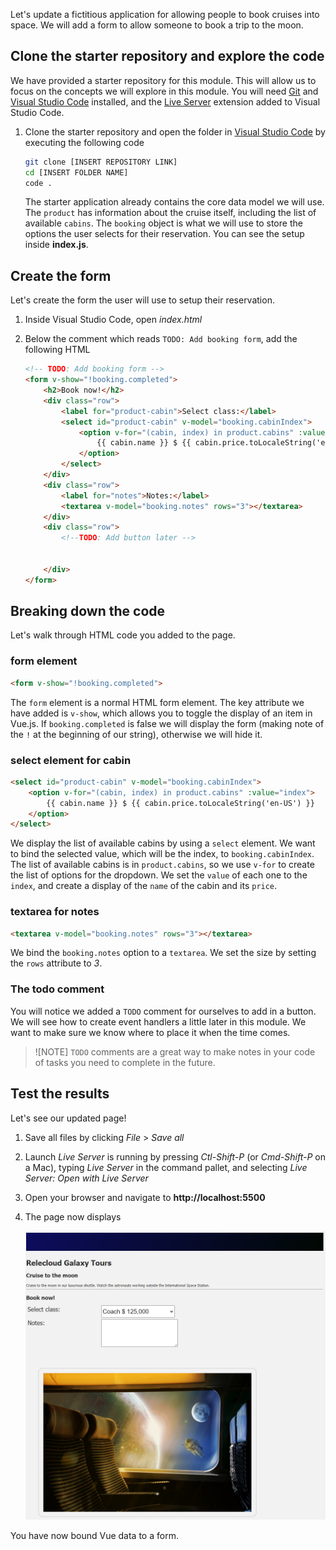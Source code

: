 Let's update a fictitious application for allowing people to book cruises into space. We will add a form to allow someone to book a trip to the moon.

## Clone the starter repository and explore the code

We have provided a starter repository for this module. This will allow us to focus on the concepts we will explore in this module. You will need [Git](https://git-scm.com/) and [Visual Studio Code](https://code.visualstudio.com) installed, and the [Live Server](https://marketplace.visualstudio.com/items?itemName=ritwickdey.LiveServer) extension added to Visual Studio Code.

1. Clone the starter repository and open the folder in [Visual Studio Code](https://code.visualstudio.com) by executing the following code

    ```bash
    git clone [INSERT REPOSITORY LINK]
    cd [INSERT FOLDER NAME]
    code .
    ```

    The starter application already contains the core data model we will use. The `product` has information about the cruise itself, including the list of available `cabins`. The `booking` object is what we will use to store the options the user selects for their reservation. You can see the setup inside **index.js**.

## Create the form

Let's create the form the user will use to setup their reservation.

1. Inside Visual Studio Code, open *index.html*
1. Below the comment which reads `TODO: Add booking form`, add the following HTML

    ```html
    <!-- TODO: Add booking form -->
    <form v-show="!booking.completed">
        <h2>Book now!</h2>
        <div class="row">
            <label for="product-cabin">Select class:</label>
            <select id="product-cabin" v-model="booking.cabinIndex">
                <option v-for="(cabin, index) in product.cabins" :value="index">
                    {{ cabin.name }} $ {{ cabin.price.toLocaleString('en-US') }}
                </option>
            </select>
        </div>
        <div class="row">
            <label for="notes">Notes:</label>
            <textarea v-model="booking.notes" rows="3"></textarea>
        </div>
        <div class="row">
            <!--TODO: Add button later -->


        </div>
    </form>
    ```

## Breaking down the code

Let's walk through HTML code you added to the page.

### form element

```html
<form v-show="!booking.completed">
```

The `form` element is a normal HTML form element. The key attribute we have added is `v-show`, which allows you to toggle the display of an item in Vue.js. If `booking.completed` is false we will display the form (making note of the `!` at the beginning of our string), otherwise we will hide it.

### select element for cabin

```html
<select id="product-cabin" v-model="booking.cabinIndex">
    <option v-for="(cabin, index) in product.cabins" :value="index">
        {{ cabin.name }} $ {{ cabin.price.toLocaleString('en-US') }}
    </option>
</select>
```

We display the list of available cabins by using a `select` element. We want to bind the selected value, which will be the index, to `booking.cabinIndex`. The list of available cabins is in `product.cabins`, so we use `v-for` to create the list of options for the dropdown. We set the `value` of each one to the `index`, and create a display of the `name` of the cabin and its `price`.

### textarea for notes

```html
<textarea v-model="booking.notes" rows="3"></textarea>
```

We bind the `booking.notes` option to a `textarea`. We set the size by setting the `rows` attribute to *3*.

### The todo comment

You will notice we added a `TODO` comment for ourselves to add in a button. We will see how to create event handlers a little later in this module. We want to make sure we know where to place it when the time comes.

> ![NOTE]
> `TODO` comments are a great way to make notes in your code of tasks you need to complete in the future.

## Test the results

Let's see our updated page!

1. Save all files by clicking *File* > *Save all*
1. Launch *Live Server* is running by pressing *Ctl-Shift-P* (or *Cmd-Shift-P* on a Mac), typing *Live Server* in the command pallet, and selecting *Live Server: Open with Live Server*
1. Open your browser and navigate to **http://localhost:5500**
1. The page now displays

    ![Screenshot of the newly created form](media/form-created.png)

You have now bound Vue data to a form.
